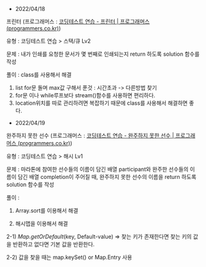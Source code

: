 - 2022/04/18

프린터 (프로그래머스 : [코딩테스트 연습 - 프린터 | 프로그래머스 (programmers.co.kr)](https://programmers.co.kr/learn/courses/30/lessons/42587))

유형 : 코딩테스트 연습 > 스택/큐 Lv2

문제 : 내가 인쇄를 요청한 문서가 몇 번째로 인쇄되는지 return 하도록 solution 함수를 작성

풀이 : class를 사용해서 해결

1. list for문 돌며 max값 구해서 푼것 : 시간초과 -> 다른방법 찾기
2. for문 이나 while루프보다 stream()함수를 사용하면 편리하다.
3. location위치를 따로 관리하려면 복잡하기 때문에 class를 사용해서 해결하면 좋다.



- 2022/04/19

완주하지 못한 선수 (프로그래머스 : [코딩테스트 연습 - 완주하지 못한 선수 | 프로그래머스 (programmers.co.kr)](https://programmers.co.kr/learn/courses/30/lessons/42576))

유형 : 코딩테스트 연습 > 해시 Lv1

문제 : 마라톤에 참여한 선수들의 이름이 담긴 배열 participant와 완주한 선수들의 이름이 담긴 배열 completion이 주어질 때, 완주하지 못한 선수의 이름을 return 하도록 solution 함수를 작성

풀이 :

1) Array.sort를 이용해서 해결

2) 해시맵을 이용해서 해결

2-1)  *Map.getOrDefault*(key, Default-value) => 찾는 키가 존재한다면 찾는 키의 값을 반환하고 없다면 기본 값을 반환한다.

2-2) 값을 찾을 때는 map.keySet() or Map.Entry 사용
